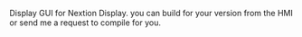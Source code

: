 Display GUI for Nextion Display. you can build for your version from the HMI or send me a request to compile for you.

